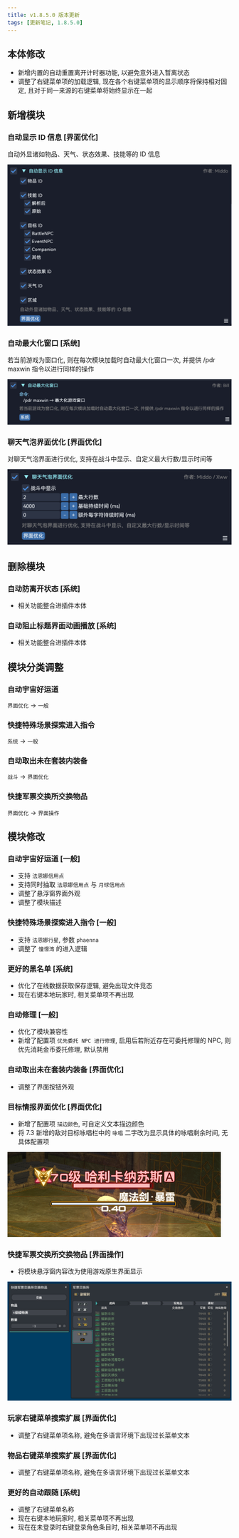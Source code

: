```yaml
---
title: v1.8.5.0 版本更新
tags: [更新笔记, 1.8.5.0]
---
```


## 本体修改

- 新增内置的自动重置离开计时器功能, 以避免意外进入暂离状态
- 调整了右键菜单项的加载逻辑, 现在各个右键菜单项的显示顺序将保持相对固定, 且对于同一来源的右键菜单将始终显示在一起

## 新增模块

### 自动显示 ID 信息 [界面优化]

自动外显诸如物品、天气、状态效果、技能等的 ID 信息

![AutoDisplayIDInfomation](/assets/Changelog/1.8.5.0/AutoDisplayIDInfomation.png)

### 自动最大化窗口 [系统]

若当前游戏为窗口化, 则在每次模块加载时自动最大化窗口一次, 并提供 /pdr maxwin 指令以进行同样的操作

![AutoMaximiseWindow](/assets/Changelog/1.8.5.0/AutoMaximiseWindow.png)

### 聊天气泡界面优化 [界面优化]

对聊天气泡界面进行优化, 支持在战斗中显示、自定义最大行数/显示时间等

![OptimizedChatBubble](/assets/Changelog/1.8.5.0/OptimizedChatBubble.png)

## 删除模块

### 自动防离开状态 [系统]

- 相关功能整合进插件本体

### 自动阻止标题界面动画播放 [系统]

- 相关功能整合进插件本体

## 模块分类调整

### 自动宇宙好运道

`界面优化` → `一般`

### 快捷特殊场景探索进入指令

`系统` → `一般`

### 自动取出未在套装内装备

`战斗` → `界面优化`

### 快捷军票交换所交换物品

`界面优化` → `界面操作`

## 模块修改

### 自动宇宙好运道 [一般]

- 支持 `法恩娜信用点`
- 支持同时抽取 `法恩娜信用点` 与 `月球信用点`
- 调整了悬浮窗界面外观
- 调整了模块描述

### 快捷特殊场景探索进入指令 [一般]

- 支持 `法恩娜行星`, 参数 `phaenna`
- 调整了 `憧憬湾` 的进入逻辑

### 更好的黑名单 [系统]

- 优化了在线数据获取保存逻辑, 避免出现文件竞态
- 现在右键本地玩家时, 相关菜单项不再出现

### 自动修理 [一般]

- 优化了模块兼容性
- 新增了配置项 `优先委托 NPC 进行修理`, 启用后若附近存在可委托修理的 NPC, 则优先消耗金币委托修理, 默认禁用

### 自动取出未在套装内装备 [界面优化]

- 调整了界面按钮外观

### 目标情报界面优化 [界面优化]

- 新增了配置项 `描边颜色`, 可自定义文本描边颜色
- 将 7.3 新增的敌对目标咏唱栏中的 `咏唱` 二字改为显示具体的咏唱剩余时间, 无具体配置项

![OptimizedTargetInfo-UI](/assets/Changelog/1.8.5.0/OptimizedTargetInfo-UI.png)

### 快捷军票交换所交换物品 [界面操作]

- 将模块悬浮窗内容改为使用游戏原生界面显示

![FastGrandCompanyExchange-Overlay](/assets/Changelog/1.8.5.0/FastGrandCompanyExchange-Overlay.png)

### 玩家右键菜单搜索扩展 [界面优化]

- 调整了右键菜单项名称, 避免在多语言环境下出现过长菜单文本

### 物品右键菜单搜索扩展 [界面优化]

- 调整了右键菜单项名称, 避免在多语言环境下出现过长菜单文本

### 更好的自动跟随 [系统]

- 调整了右键菜单名称
- 现在右键本地玩家时, 相关菜单项不再出现
- 现在在未登录时右键登录角色条目时, 相关菜单项不再出现